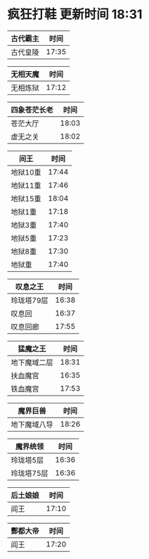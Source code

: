 # 疯狂打鞋 更新时间 18:31

| 古代霸主   | 时间    |
|--------|-------|
| 古代皇陵 | 17:35 |

| 无相天魔   | 时间    |
|--------|-------|
| 无相炼狱 | 17:12 |

| 四象苍茫长老   | 时间    |
|--------|-------|
| 苍茫大厅 | 18:03 |
| 虚无之关 | 18:02 |

| 间王   | 时间    |
|--------|-------|
| 地狱10重 | 17:44 |
| 地狱11重 | 17:46 |
| 地狱15重 | 18:04 |
| 地狱1重 | 17:18 |
| 地狱3重 | 17:40 |
| 地狱5重 | 17:23 |
| 地狱8重 | 17:30 |
| 地狱重 | 17:40 |

| 叹息之王   | 时间    |
|--------|-------|
| 玲珑塔79层 | 16:38 |
| 叹息回 | 16:37 |
| 叹息回廊 | 17:55 |

| 猛魔之王   | 时间    |
|--------|-------|
| 地下魔域二层 | 18:31 |
| 扶血魔宫 | 16:35 |
| 铁血魔宫 | 17:53 |

| 魔界巨兽   | 时间    |
|--------|-------|
| 地下魔域八导 | 18:26 |

| 魔界统领   | 时间    |
|--------|-------|
| 玲珑塔5层 | 16:36 |
| 玲珑塔75层 | 16:36 |

| 后土娘娘   | 时间    |
|--------|-------|
| 阎王 | 17:10 |

| 酆都大帝   | 时间    |
|--------|-------|
| 阎王 | 17:20 |